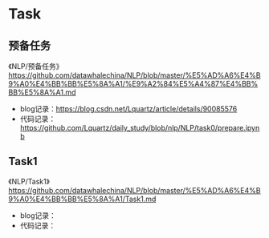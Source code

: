 # Task

## 预备任务

《NLP/预备任务》https://github.com/datawhalechina/NLP/blob/master/%E5%AD%A6%E4%B9%A0%E4%BB%BB%E5%8A%A1/%E9%A2%84%E5%A4%87%E4%BB%BB%E5%8A%A1.md

* blog记录：https://blog.csdn.net/Lquartz/article/details/90085576
* 代码记录：https://github.com/Lquartz/daily_study/blob/nlp/NLP/task0/prepare.ipynb


## Task1

《NLP/Task1》https://github.com/datawhalechina/NLP/blob/master/%E5%AD%A6%E4%B9%A0%E4%BB%BB%E5%8A%A1/Task1.md

* blog记录：
* 代码记录：